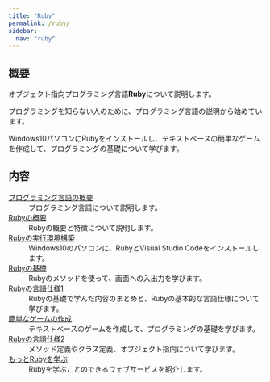 ```yaml
---
title: "Ruby"
permalink: /ruby/
sidebar:
  nav: "ruby"
---
```

## 概要
オブジェクト指向プログラミング言語**Ruby**について説明します。

プログラミングを知らない人のために、プログラミング言語の説明から始めています。

Windows10パソコンにRubyをインストールし、テキストベースの簡単なゲームを作成して、プログラミングの基礎について学びます。

## 内容
<dl>
  <dt><a href="/archives/ruby/about-programming-languages/">プログラミング言語の概要</a></dt>
  <dd>プログラミング言語について説明します。</dd>
  <dt><a href="/archives/ruby/about-ruby/">Rubyの概要</a></dt>
  <dd>Rubyの概要と特徴について説明します。</dd>
  <dt><a href="/archives/ruby/create-ruby-environment/">Rubyの実行環境構築</a></dt>
  <dd>Windows10のパソコンに、RubyとVisual Studio Codeをインストールします。</dd>
  <dt><a href="/archives/ruby/ruby-basics/">Rubyの基礎</a></dt>
  <dd>Rubyのメソッドを使って、画面への入出力を学びます。</dd>
  <dt><a href="/archives/ruby/ruby-spec1/">Rubyの言語仕様1</a></dt>
  <dd>Rubyの基礎で学んだ内容のまとめと、Rubyの基本的な言語仕様について学びます。</dd>
  <dt><a href="/archives/ruby/create-simple-games/">簡単なゲームの作成</a></dt>
  <dd>テキストベースのゲームを作成して、プログラミングの基礎を学びます。</dd>
  <dt><a href="/archives/ruby/ruby-spec2/">Rubyの言語仕様2</a></dt>
  <dd>メソッド定義やクラス定義、オブジェクト指向について学びます。</dd>
  <dt><a href="/archives/ruby/ruby-learning-sites/">もっとRubyを学ぶ</a></dt>
  <dd>Rubyを学ぶことのできるウェブサービスを紹介します。</dd>
</dl>
